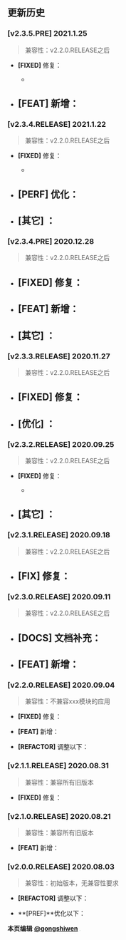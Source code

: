 ## 更新历史



### [v2.3.5.PRE] 2021.1.25

> 兼容性：v2.2.0.RELEASE之后
>

- **[FIXED]** 修复：

  - 
- **[FEAT]** 新增：
  - 





### [v2.3.4.RELEASE] 2021.1.22

> 兼容性：v2.2.0.RELEASE之后

- **[FIXED]** 修复：

  - 
- **[PERF]** 优化：
  - 
- **[其它]** ：
  - 



### [v2.3.4.PRE] 2020.12.28

> 兼容性：v2.2.0.RELEASE之后

- **[FIXED]** 修复：
  - 
- **[FEAT]** 新增：
  - 
- **[其它]** ：
  - 





### [v2.3.3.RELEASE] 2020.11.27

> 兼容性：v2.2.0.RELEASE之后

- **[FIXED]** 修复：
  - 
  
- **[优化]** ：
  - 




### [v2.3.2.RELEASE] 2020.09.25

> 兼容性：v2.2.0.RELEASE之后

- **[FIXED]** 修复：
  
    - 
- **[其它]** ：
    - 
    
    
### [v2.3.1.RELEASE] 2020.09.18

> 兼容性：v2.2.0.RELEASE之后

- **[FIX]** 修复：
  - 



### [v2.3.0.RELEASE] 2020.09.11

> 兼容性：v2.2.0.RELEASE之后

- **[DOCS]** 文档补充：
  - 
- **[FEAT]** 新增：
  - 



### [v2.2.0.RELEASE] 2020.09.04

> 兼容性：不兼容xxx模块的应用

- **[FIXED]** 修复：
  
  
- **[FEAT]** 新增：
  
  
- **[REFACTOR]** 调整以下：
   
   



### [v2.1.1.RELEASE] 2020.08.31

> 兼容性：兼容所有旧版本

- **[FIXED]** 修复：
  
  



### [v2.1.0.RELEASE] 2020.08.21

> 兼容性：兼容所有旧版本

- **[FEAT]** 新增：
  
  

### [v2.0.0.RELEASE] 2020.08.03

> 兼容性：初始版本，无兼容性要求

- **[REFACTOR]** 调整以下：
  
  
- **[PREF]**优化以下：
  
  





**本页编辑**      **[@gongshiwen](http://192.168.1.23/gongshiwen)** <img src="http://192.168.1.23/uploads/-/system/user/avatar/10/avatar.png?width=100" style="zoom:10%;" />  